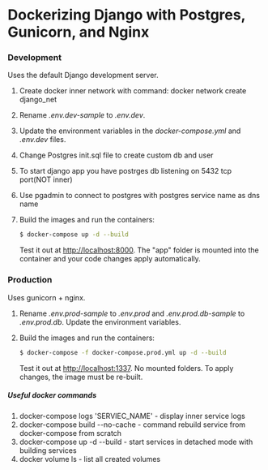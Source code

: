 # Dockerizing Django with Postgres, Gunicorn, and Nginx



### Development

Uses the default Django development server.

1. Create docker inner network with command: docker network create django_net
1. Rename *.env.dev-sample* to *.env.dev*.
1. Update the environment variables in the *docker-compose.yml* and *.env.dev* files.
1. Change Postgres init.sql file to create custom db and user
1. To start django app you have postrges db listening on 5432 tcp port(NOT inner)
1. Use pgadmin to connect to postgres with postgres service name as dns name
1. Build the images and run the containers:

    ```sh
    $ docker-compose up -d --build
    ```

    Test it out at [http://localhost:8000](http://localhost:8000). The "app" folder is mounted into the container and your code changes apply automatically.

### Production

Uses gunicorn + nginx.

1. Rename *.env.prod-sample* to *.env.prod* and *.env.prod.db-sample* to *.env.prod.db*. Update the environment variables.
1. Build the images and run the containers:

    ```sh
    $ docker-compose -f docker-compose.prod.yml up -d --build
    ```

    Test it out at [http://localhost:1337](http://localhost:1337). No mounted folders. To apply changes, the image must be re-built.


##### Useful docker commands
1. docker-compose logs 'SERVIEC_NAME' - display inner service logs
1. docker-compose build --no-cache    - command rebuild service from docker-compose from scratch
1. docker-compose up -d --build       - start services in detached mode with building services 
1. docker volume ls                   - list all created volumes
